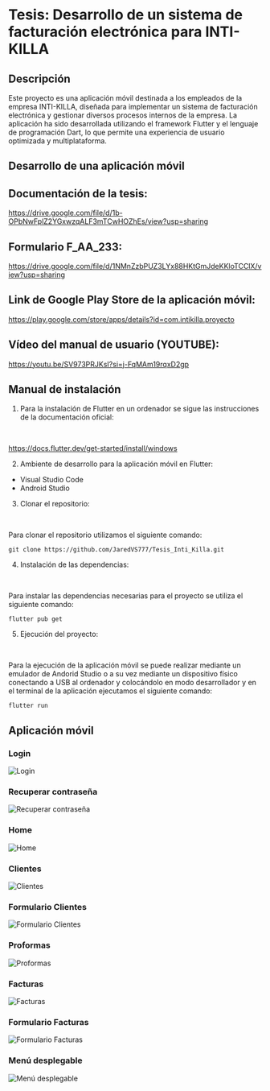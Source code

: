 # Tesis: Desarrollo de un sistema de facturación electrónica para INTI-KILLA

## Descripción
Este proyecto es una aplicación móvil destinada a los empleados de la empresa INTI-KILLA, diseñada para implementar un sistema de facturación electrónica y gestionar diversos procesos internos de la empresa. La aplicación ha sido desarrollada utilizando el framework Flutter y el lenguaje de programación Dart, lo que permite una experiencia de usuario optimizada y multiplataforma.

## Desarrollo de una aplicación móvil

## Documentación de la tesis:
https://drive.google.com/file/d/1b-OPbNwFplZ2YGxwzqALF3mTCwHOZhEs/view?usp=sharing

## Formulario F_AA_233:
https://drive.google.com/file/d/1NMnZzbPUZ3LYx88HKtGmJdeKKloTCClX/view?usp=sharing

## Link de Google Play Store de la aplicación móvil:
https://play.google.com/store/apps/details?id=com.intikilla.proyecto

## Vídeo del manual de usuario (YOUTUBE):
https://youtu.be/SV973PRJKsI?si=j-FqMAm19rqxD2gp

## Manual de instalación
1) Para la instalación de Flutter en un ordenador se sigue las instrucciones de la documentación oficial:
<br>

https://docs.flutter.dev/get-started/install/windows

2) Ambiente de desarrollo para la aplicación móvil en Flutter:
* Visual Studio Code
* Android Studio

3) Clonar el repositorio:
<br>

Para clonar el repositorio utilizamos el siguiente comando:
<br>

```
git clone https://github.com/JaredVS777/Tesis_Inti_Killa.git
```

4) Instalación de las dependencias:
<br>

Para instalar las dependencias necesarias para el proyecto se utiliza el siguiente comando:
<br>

```
flutter pub get
```
5) Ejecución del proyecto:
<br>

Para la ejecución de la aplicación móvil se puede realizar mediante un emulador de Andorid Studio o a su vez mediante un dispositivo físico conectando a USB al ordenador y colocándolo en modo desarrollador y en el terminal de la aplicación ejecutamos el siguiente comando:
<br>

```
flutter run
```

## Aplicación móvil

### Login
![Login](https://github.com/user-attachments/assets/97fb53a5-160f-4632-9b3b-b9428f0ff81b)

### Recuperar contraseña
![Recuperar contraseña](https://github.com/user-attachments/assets/320259bd-6ccd-4f2e-9c90-d89cd710ffee)

### Home
![Home](https://github.com/user-attachments/assets/92cbf63d-5c6d-445b-9985-80acd791fe41)

### Clientes
![Clientes](https://github.com/user-attachments/assets/4bade255-1980-41a1-a3c5-262b33e05c65)

### Formulario Clientes
![Formulario Clientes](https://github.com/user-attachments/assets/a7c026d7-b96f-4c8d-b9aa-ad5ad78e2d8a)

### Proformas
![Proformas](https://github.com/user-attachments/assets/1858734b-fa9f-4a04-8475-437e7de9771d)

### Facturas
![Facturas](https://github.com/user-attachments/assets/2c571fa3-df39-4ffc-8f96-69e1b46e9dbb)

### Formulario Facturas
![Formulario Facturas](https://github.com/user-attachments/assets/a60ca600-15fc-4f84-bce0-419010e5ae66)

### Menú desplegable
![Menú desplegable](https://github.com/user-attachments/assets/dc0c3728-4c60-4a6d-afec-1c00a48d1f26)







